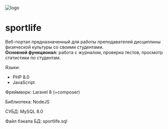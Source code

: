 ![logo](https://user-images.githubusercontent.com/52884348/198819516-3184a310-f4fb-4184-b140-ddc514231a99.png)
# sportlife

Веб-портал предназначенный для работы преподавателей дисциплины физической культуры со своими студентами.</br>
**Основной функционал:** работа с журналом, проверка тестов, просмотр статистики по студентам.

Языки: 
- PHP 8.0
- JavaScript

Фреймворк: Laravel 8 (+composer)

Библиотека: NodeJS

СУБД: MySQL 8.0

Файл бэкапа БД: sportlife.sql
